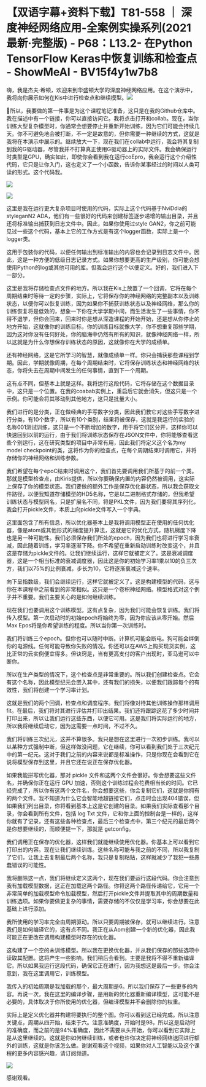 # 【双语字幕+资料下载】T81-558 ｜ 深度神经网络应用-全案例实操系列(2021最新·完整版) - P68：L13.2- 在Python TensorFlow Keras中恢复训练和检查点 - ShowMeAI - BV15f4y1w7b8

嗨，我是杰夫·希顿，欢迎来到华盛顿大学的深度神经网络应用。在这个演示中，我将向你展示如何在Kis中进行检查点和继续模型。![](img/b54dc4281b74dae55dd425a171fc90c8_1.png)

🎼所以，我要做的第一件事是为这个课程笔记准备，这只是在我的Github仓库中。我在描述中有一个链接，你可以直接访问它。我将点击打开和collab。现在，当你训练大型复杂模型时，你通常会想要停止并重新开始训练，因为它们可能会持续几天。你不可避免地会被打断，不一定是故意的，但你需要一种继续的方式，这就是我将在本演示中展示的。继续放大一下，现在我们在collab中运行，我会将其复制到我的G驱动器，尽管我并不打算真正使用G驱动器上的实际文件。我会确保运行时类型是GPU，确实如此，即使你会看到我在运行coEpro，我会运行这个介绍性代码，它只是让你入门，这也定义了一个小函数，告诉你某事经过的时间以人类可读的形式。这个代码我。

![](img/b54dc4281b74dae55dd425a171fc90c8_3.png)

![](img/b54dc4281b74dae55dd425a171fc90c8_4.png)

这里是我在运行更大复杂项目时使用的代码，实际上这个代码基于NviDdia的styleganN2 ADA，他们有一些很好的代码来创建标签逐步递增的输出目录，并且还将标准输出捕获到日志文件中。因此，如果你使用过style GAN2，你之前可能见过一些这个代码，基本上它的工作方式是有这个logger函数，实际上是一个logger类。

这用于包装你的代码，以便任何输出到标准输出的内容也会记录到日志文件中。因此，这是一种方便的低级日志记录方式。如果你想要更高的生产级别，你可能会想使用Python的log或其他可用的库。但我会运行这个以便定义。好的，我们进入下一部分。

这里是我将存储检查点文件的地方。所以我在Kis上放置了一个回调，它将在每个周期结束时等待一定的步骤，实际上，它将保存你的神经网络的完整副本以及训练状态，以便你可以恢复训练，因为如果你不捕获训练状态以及神经网络，那么你的训练恢复将是低效的，想象一下你在大学学期中间，而生活发生了一些事情，你不得不退学，但你会回来，回来时你是想从深造课程的开始开始，还是想从你停止的地方开始，这就像你的训练目标，你的训练目标就像大学，你不想重复那些学期，因为这对你没有任何好处，你的脑海中仍然有所有的知识，就像神经网络一样，所以这就是为什么你想保存训练状态的原因，这就像你在大学的成绩单。

还有神经网络，这是它所学习的智慧，就像成绩单一样。你只会捕获那些课程到学期。因此，学期就像周期，在每个周期结束时，它将保存训练状态和神经网络的状态，你将失去在周期中间发生的任何事情，直到下一个周期。

这有点不同，但基本上就是这样。我将运行这段代码，它将存储在这个数据目录中，这只是一个位置。在我的coabab实例上，重启后它就会消失，但这只是一个示例。你可能会将其移动到其他地方，这只是批量大小。

我们进行的是分类，正在做经典的手写数字分类，因此我们教它对这些手写数字进行分类，有10个数字，所以有10个类别，结果将被保存，这就是我运行的实验的名称001测试训练，这只是一个不断增加的数字，用于将它们区分开，这样你可以快速回到以前的运行，由于我们将训练状态保存在JSON文件中，你将能够查看这些个别运行，这在研究类型的项目中非常有用，因此我们将定义这个名为my model checkpoint的类，这将作为你的检查点，在每个周期结束时调用它，并将存储你的神经网络和训练参数。

我们希望在每个epoC结束时调用这个，我们首先要调用我们所基于的前一个类。那就是模型检查点，由Kiris提供，所以你要确保内置的内容仍然被调用，这实际上保存了你的模型状态。我们要做的额外工作是保存优化器状态，所以我会获取文件路径，以便我知道存储模型的HD5名称，它是以二进制格式存储的，但我希望训练状态与模型同名，只是扩展名不同，将是PKL文件，因为我们要将其序列化，我会打开pickle文件，本质上向pickle文件写入一个字典。

这里面包含了所有信息，所以优化器基本上是我将调用模型正在使用的任何优化器，像是atom或其他形式的梯度提升算法，这就是它的优化方式，随机梯度下降也是另一种可能性。我们必须保存我们所处的epoch，因为我们也将进行学习率衰减，因此随着训练，学习率逐渐下降。你不希望在重新启动训练时改变这个，并且这是存储为pickle文件的。让我们继续运行，这样它就被定义了。这是衰减调度器，这是一个相当标准的衰减调度器，因此这是你的初始学习率1乘以10的负三次方，我们以75%的比例衰减，步长为10，它将逐渐衰减这个速率。

向下呈指数级，我们会继续运行，这样它就被定义了。这是构建模型的代码，这与你在本课程中之前看到的非常相似。这只是一个卷积神经网络。模型格式对这个例子并不重要。我们主要关心的是如何继续训练。

现在我们也要调用这个训练模型。这有点复杂，因为我们可能会恢复训练。我们将传入模型。第一次启动时的初始epoch将始终为零，因为你应该从零开始。然后Max Epos将是你希望训练的程度。所以当你第一次训练时。

我们将训练三个epoch。但你也可以随时中断。计算机可能会断电。狗可能会绊倒你的电源线。任何可能导致你失败的情况。你还可以在AWS上购买现货实例，这比正常的云实例便宜得多。但诀窍是，当有更高支付的客户出现时，亚马逊可以中断你。

所以在生产类型的情况下，这个检查点是非常重要的。所以我们创建检查点。它会有这个名称，因此模型纪元会嵌入其中，还有我们的损失，以便我们跟踪每个的有效性，我们将创建一个学习率计划。

这就是我们的两个回调，检查点和调度程序。我们将像对待其他训练操作那样调用 fit。在最后，我们将对其进行评估并打印出结果。我们还将跟踪这花了多少时间并打印出来，所以让我们运行这些东西，以便它可用。这是我们将实际运行的地方，所以我将继续启动它，因为这需要一点时间，不过不久。

我们将训练三次纪元，这并不算很多。我只是想在这里进行一次初步训练。我可以以某种方式强制中断，但这样做没问题，它在继续，你可以看到我们处于三次纪元中的第一纪元。这对于我们之前的内容来说都是标准操作，只是你现在会看到它在说将模型保存到这里，并且它还在说正在保存优化器。

如果我能拼写优化器，那对 pickle 文件和这两个文件会很好。你会想要这些文件名，并确保你正在运行 GPU 加速，否则这个训练过程会花费相当长的时间。它已经完成了，所以你有这两个文件名，你会想要这些，你会复制它们，这就是你拥有的两个文件。我不知道为什么它会智能地超链接它们，点击时会出现404错误，但如果我们列出目录，你将看到基本上这是它创建的目录。如果我们实际查看那个目录，你会看到所有文件，包括 log Txt 文件，它和你上面的控制台是一样的，这样你就有了记录，还有这些各种检查点，最后三个检查点中，第三个纪元的最后两个是你想要继续的，而顺便提一下，那就是 getconfig。

我们调用正在保存的优化器，这样我们就能继续使用优化器。你基本上可以看到它打印出的内容。现在让我们继续训练。这些名称可能与我之前的不同，所以我复制了它们，让我上去复制最后两个名称，我只是复制粘贴，这样就减少了我犯一些愚蠢错误的可能性。

我将删除这一点，我们将继续定义这两个，现在我们要运行这段代码。你会注意到我有加载模型数据，这正在加载这两个路径。你将这两个路径传递给它，它用一个非常简单的加载模型命令加载模型，然后打开pickle文件并提取其中的周期数量和训练选项。如果你要做更复杂的事情，需要存储的不仅仅是学习率，你会想要在此基础上进行添加。

我所使用的学习率完全由周期驱动。所以只要周期被保存，就可以继续进行。注意我们是如何编译它的，这有点不同。我正在从Aom创建一个新的优化器，因此我可能正在更改在调用构建模型时存在的优化器。

这构建了一个空的未训练模型。所以我在更换优化器，并从我们保存的那些选项中读取其配置。这将产生一些影响，我们稍后会看到。主要是我将不得不重新编译它。所以如果我运行这段代码，确保它正在进行，因为我想这是最后一步。你会注意到，我在这里调用它，训练模型。

我传入的初始周期是我加载的那个，最大周期是6。所以我们保存了一些更多的内容。再说一次，我在这里的编译步骤，是用新的优化器重新编译模型，这可能不是必要的，具体取决于你所使用的优化器，但编译模型并不会删除你的权重。

实际上是定义优化器并构建将要执行的整个图。你可以看到这已经完成。所以注意关键点，周期从四开始，结束于六。注意准确度，开始时是98，所以这是启动时的准确度，而之前的是94%准确度，因此不需要从头开始，你可以看到它实际上是从这里继续的。这就是你如何继续训练，或者也许你决定将神经网络送回进行额外的训练，这就是你该怎么做。谢谢观看这个视频，如果你对人工智能以及这个课程的更多内容感兴趣，请订阅频道。

![](img/b54dc4281b74dae55dd425a171fc90c8_6.png)

感谢观看。
